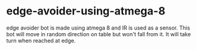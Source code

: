# edge-avoider-using-atmega-8
edge avoider bot is made using atmega 8 and IR is used as a sensor. This bot will move in random direction on table but won't fall from it. It will take turn when reached at edge. 
